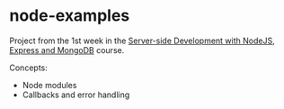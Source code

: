 # node-examples

Project from the 1st week in the 
[Server-side Development with NodeJS, Express and MongoDB](https://www.coursera.org/learn/server-side-nodejs) course.

Concepts:

* Node modules
* Callbacks and error handling

